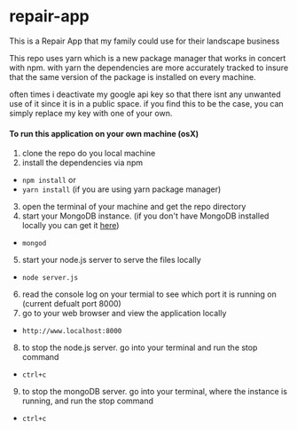 # repair-app
This is a Repair App that my family could use for their landscape business

This repo uses yarn which is a new package manager that works in concert with npm. with yarn the dependencies are more accurately tracked to insure that the same version of the package is installed on every machine.

often times i deactivate my google api key so that there isnt any unwanted use of it since it is in a public space. if you find this to be the case, you can simply replace my key with one of your own.

#### To run this application on your own machine (osX)
1. clone the repo do you local machine
2. install the dependencies via npm
  - `npm install`
            or
  - `yarn install` (if you are using yarn package manager)
3. open the terminal of your machine and get the repo directory
4. start your MongoDB instance. (if you don't have MongoDB installed locally you can get it [here](https://docs.mongodb.com/manual/administration/install-community/))
  - `mongod`
5. start your node.js server to serve the files locally
  - `node server.js`
6. read the console log on your termial to see which port it is running on (current defualt port 8000)
7. go to your web browser and view the application locally
  - `http://www.localhost:8000`
8. to stop the node.js server. go into your terminal and run the stop command
  - `ctrl+c`
9. to stop the mongoDB server. go into your terminal, where the instance is running, and run the stop command
  - `ctrl+c`
